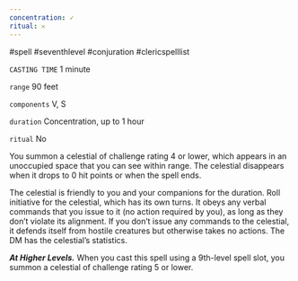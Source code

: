 ```yaml
---
concentration: ✓
ritual: 𐄂
---
```

#spell #seventhlevel #conjuration #clericspelllist

`CASTING TIME`
1 minute

`range`
90 feet

`components`
V, S

`duration`
Concentration, up to 1 hour

`ritual`
No

You summon a celestial of challenge rating 4 or lower, which appears in an unoccupied space that you can see within range. The celestial disappears when it drops to 0 hit points or when the spell ends.

The celestial is friendly to you and your companions for the duration. Roll initiative for the celestial, which has its own turns. It obeys any verbal commands that you issue to it (no action required by you), as long as they don’t violate its alignment. If you don’t issue any commands to the celestial, it defends itself from hostile creatures but otherwise takes no actions. The DM has the celestial’s statistics.

**_At Higher Levels._** When you cast this spell using a 9th-level spell slot, you summon a celestial of challenge rating 5 or lower.